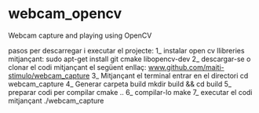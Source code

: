 # webcam_opencv
Webcam capture and playing using OpenCV

pasos per descarregar i executar el projecte:
1_ instalar open cv llibreries mitjançant:
    sudo apt-get install git cmake libopencv-dev
2_  descargar-se o clonar el codi mitjançant el següent enllaç:
    www.github.com/maiti-stimulo/webcam_capture
3_ Mitjançant el terminal entrar en el directori
    cd webcam_capture
4_ Generar carpeta build
    mkdir build && cd build
5_ preparar codi per compilar
    cmake ..
6_ compilar-lo
    make
7_ executar el codi mitjançant 
./webcam_capture
